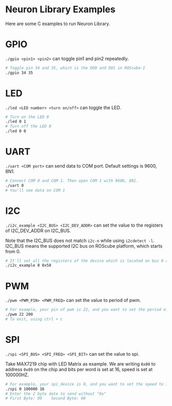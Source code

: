 # Neuron Library Examples

Here are some C examples to run Neuron Library.

# GPIO

`./gpio <pin1> <pin2>` can toggle pin1 and pin2 repeatedly.

```bash
# Toggle pin 34 and 35, which is the DO0 and DO1 in ROScube-I
./gpio 34 35
```

# LED

`./led <LED number> <turn on/off>` can toggle the LED.

```bash
# Turn on the LED 0
./led 0 1
# Turn off the LED 0
./led 0 0
```

# UART

`./uart <COM port>` can send data to COM port. Default settings is 9600, 8N1.

```bash
# Connect COM 0 and COM 1. Then open COM 1 with 9600, 8N1.
./uart 0
# You'll see data on COM 1
```

# I2C

`./i2c_example <I2C_BUS> <I2C_DEV_ADDR>` can set the value to the registers of I2C_DEV_ADDR on I2C_BUS.

Note that the I2C_BUS does not match `i2c-n` while using `i2cdetect -l`.
I2C_BUS means the supported I2C bus on ROScube platform, which starts from 0.

```bash
# It'll set all the registers of the device which is located on bus 0 and address 0x50
./i2c_example 0 0x50
```

# PWM
`./pwm <PWM_PIN> <PWM_FREQ>` can set the value to period of pwm.

```bash
# For example, your pin of pwm is 22, and you want to set the period of pwm to 200us
./pwm 22 200
# To exit, using ctrl + c
```

# SPI 
`./spi <SPI_BUS> <SPI_FREQ> <SPI_BIT>` can set the value to spi.

Take MAX7219 chip with LED Matrix as example.
We are writing `0x00` to address `0x09` on the chip and bits per word is set at 16, speed is set at 100000HZ. 

```bash
# For example, your spi_device is 0, and you want to set the speed to 100000 hz and the bitsPer to 16.
./spi 0 100000 16
# Enter the 2 byte date to send without "0x"
# First Byte: 09    Second Byte: 00
```